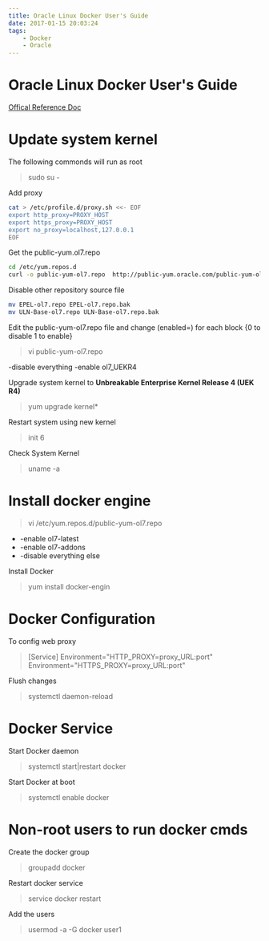 ```yaml
---
title: Oracle Linux Docker User's Guide
date: 2017-01-15 20:03:24
tags:
    - Docker
    - Oracle
---
```


# Oracle Linux Docker User's Guide

[Offical Reference Doc](https://docs.oracle.com/cd/E52668_01/E75728/html/section_kfy_f2z_fp2.html)

# Update system kernel

The following commonds will run as root
> sudo su -


Add proxy
```bash
cat > /etc/profile.d/proxy.sh <<- EOF
export http_proxy=PROXY_HOST
export https_proxy=PROXY_HOST
export no_proxy=localhost,127.0.0.1
EOF
```

Get the public-yum.ol7.repo
```bash
cd /etc/yum.repos.d
curl -o public-yum-ol7.repo  http://public-yum.oracle.com/public-yum-ol7.repo 
```

Disable other repository source file
```bash
mv EPEL-ol7.repo EPEL-ol7.repo.bak
mv ULN-Base-ol7.repo ULN-Base-ol7.repo.bak
```

Edit the public-yum-ol7.repo file and change (enabled=) for each block {0 to disable 1 to enable}
> vi public-yum-ol7.repo

-disable everything
-enable ol7_UEKR4

Upgrade system kernel to **Unbreakable Enterprise Kernel Release 4 (UEK R4)**
> yum upgrade kernel*


Restart system using new kernel
> init 6

Check System Kernel
> uname -a


# Install docker engine

> vi /etc/yum.repos.d/public-yum-ol7.repo

- -enable ol7-latest
- -enable ol7-addons
- -disable everything else

Install Docker
> yum install docker-engin


# Docker Configuration

To config web proxy
> [Service]
> Environment="HTTP_PROXY=proxy_URL:port"
> Environment="HTTPS_PROXY=proxy_URL:port"

Flush changes
> systemctl daemon-reload


# Docker Service

Start Docker daemon
> systemctl start|restart docker


Start Docker at boot
> systemctl enable docker


# Non-root users to run docker cmds

Create the docker group
> groupadd docker

Restart docker service
> service docker restart


Add the users
> usermod -a -G docker user1

